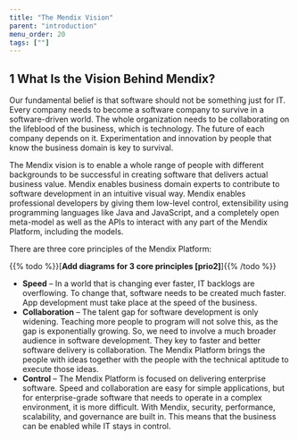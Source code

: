 ```yaml
---
title: "The Mendix Vision"
parent: "introduction"
menu_order: 20
tags: [""]
---
```


## 1 What Is the Vision Behind Mendix?

Our fundamental belief is that software should not be something just for IT. Every company needs to become a software company to survive in a software-driven world. The whole organization needs to be collaborating on the lifeblood of the business, which is technology. The future of each company depends on it. Experimentation and innovation by people that know the business domain is key to survival.

The Mendix vision is to enable a whole range of people with different backgrounds to be successful in creating software that delivers actual business value. Mendix enables business domain experts to contribute to software development in an intuitive visual way. Mendix enables professional developers by giving them low-level control, extensibility using programming languages like Java and JavaScript, and a completely open meta-model as well as the APIs to interact with any part of the Mendix Platform, including the models.

There are three core principles of the Mendix Platform:

{{% todo %}}[**Add diagrams for 3 core principles [prio2]**]{{% /todo %}}

* **Speed** – In a world that is changing ever faster, IT backlogs are overflowing. To change that, software needs to be created much faster. App development must take place at the speed of the business.
* **Collaboration** – The talent gap for software development is only widening. Teaching more people to program will not solve this, as the gap is exponentially growing. So, we need to involve a much broader audience in software development. They key to faster and better software delivery is collaboration. The Mendix Platform brings the people with ideas together with the people with the technical aptitude to execute those ideas.
* **Control** – The Mendix Platform is focused on delivering enterprise software. Speed and collaboration are easy for simple applications, but for enterprise-grade software that needs to operate in a complex environment, it is more difficult. With Mendix, security, performance, scalability, and governance are built in. This means that the business can be enabled while IT stays in control.

